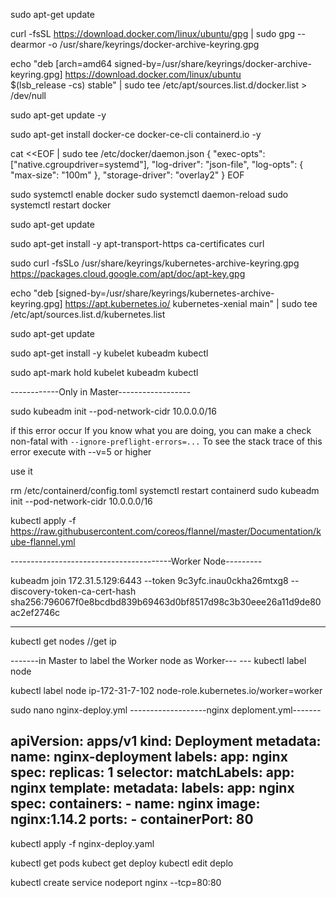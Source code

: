sudo apt-get update

curl -fsSL https://download.docker.com/linux/ubuntu/gpg | sudo gpg --dearmor -o /usr/share/keyrings/docker-archive-keyring.gpg

echo   "deb [arch=amd64 signed-by=/usr/share/keyrings/docker-archive-keyring.gpg] https://download.docker.com/linux/ubuntu \
  $(lsb_release -cs) stable" | sudo tee /etc/apt/sources.list.d/docker.list > /dev/null

sudo apt-get update -y

sudo apt-get install docker-ce docker-ce-cli containerd.io -y


cat <<EOF | sudo tee /etc/docker/daemon.json
{
  "exec-opts": ["native.cgroupdriver=systemd"],
  "log-driver": "json-file",
  "log-opts": {
    "max-size": "100m"
  },
  "storage-driver": "overlay2"
}
EOF





sudo systemctl enable docker
sudo systemctl daemon-reload
sudo systemctl restart docker

sudo apt-get update


sudo apt-get install -y apt-transport-https ca-certificates curl


sudo curl -fsSLo /usr/share/keyrings/kubernetes-archive-keyring.gpg https://packages.cloud.google.com/apt/doc/apt-key.gpg



echo "deb [signed-by=/usr/share/keyrings/kubernetes-archive-keyring.gpg] https://apt.kubernetes.io/ kubernetes-xenial main" | sudo tee /etc/apt/sources.list.d/kubernetes.list

sudo apt-get update


sudo apt-get install -y kubelet kubeadm kubectl


sudo apt-mark hold kubelet kubeadm kubectl

------------Only in Master------------------

sudo kubeadm init --pod-network-cidr 10.0.0.0/16

if this error occur
If you know what you are doing, you can make a check non-fatal with `--ignore-preflight-errors=...`
To see the stack trace of this error execute with --v=5 or higher


use it 

rm /etc/containerd/config.toml
systemctl restart containerd
sudo kubeadm init --pod-network-cidr 10.0.0.0/16


kubectl apply -f https://raw.githubusercontent.com/coreos/flannel/master/Documentation/kube-flannel.yml




----------------------------------------Worker Node---------

kubeadm join 172.31.5.129:6443 --token 9c3yfc.inau0ckha26mtxg8 --discovery-token-ca-cert-hash sha256:796067f0e8bcdbd839b69463d0bf8517d98c3b30eee26a11d9de80ac2ef2746c

--------------------------------------------

kubectl get nodes   //get ip

-------in Master to label the Worker node as Worker--- ---
kubectl label node

kubectl label node ip-172-31-7-102 node-role.kubernetes.io/worker=worker


sudo nano nginx-deploy.yml
-------------------nginx deploment.yml-------

apiVersion: apps/v1
kind: Deployment
metadata:
  name: nginx-deployment
  labels:
    app: nginx
spec:
  replicas: 1
  selector:
    matchLabels:
      app: nginx
  template:
    metadata:
      labels:
        app: nginx
    spec:
      containers:
      - name: nginx
        image: nginx:1.14.2
        ports:
        - containerPort: 80
------------------------------------------------------

kubectl apply -f nginx-deploy.yaml

kubectl get pods
kubect get deploy
kubectl edit deplo <deploy name>

kubectl create service nodeport nginx --tcp=80:80

